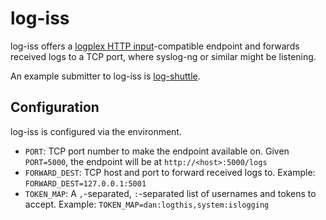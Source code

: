 # log-iss

log-iss offers a [logplex HTTP input](https://github.com/heroku/logplex/blob/master/doc/README.http_input.md)-compatible endpoint and forwards received logs to a TCP port, where syslog-ng or similar might be listening.

An example submitter to log-iss is [log-shuttle](http://log-shuttle.io/).

## Configuration

log-iss is configured via the environment.

* `PORT`: TCP port number to make the endpoint available on. Given `PORT=5000`, the endpoint will be at `http://<host>:5000/logs`
* `FORWARD_DEST`: TCP host and port to forward received logs to. Example: `FORWARD_DEST=127.0.0.1:5001`
* `TOKEN_MAP`: A `,`-separated, `:`-separated list of usernames and tokens to accept. Example: `TOKEN_MAP=dan:logthis,system:islogging`
